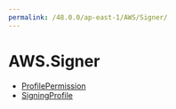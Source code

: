 ```yaml
---
permalink: /48.0.0/ap-east-1/AWS/Signer/
---
```


# AWS.Signer



* [ProfilePermission](ProfilePermission.md)
* [SigningProfile](SigningProfile.md)